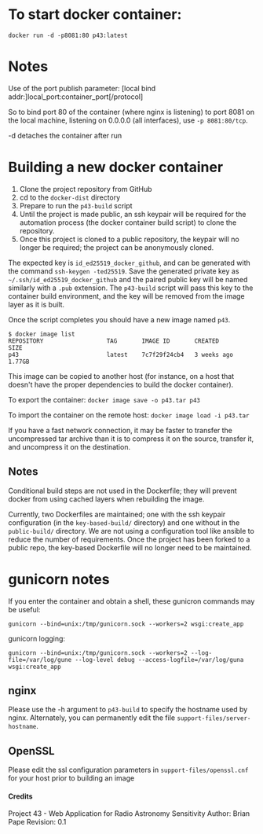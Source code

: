 # To start docker container:

`docker run -d -p8081:80 p43:latest`

# Notes
Use of the port publish parameter:
[local bind addr:]local_port:container_port[/protocol]

So to bind port 80 of the container (where nginx is listening) to port 8081 on the local machine,
listening on 0.0.0.0 (all interfaces), use `-p 8081:80/tcp`.

-d detaches the container after run

# Building a new docker container
1. Clone the project repository from GitHub
2. cd to the `docker-dist` directory
3. Prepare to run the `p43-build` script
4. Until the project is made public, an ssh keypair will be required for the automation process (the docker container build script) to clone the repository.
5. Once this project is cloned to a public repository, the keypair will no longer be required; the project can be anonymously cloned.

The expected key is `id_ed25519_docker_github`, and can be generated with the command `ssh-keygen -ted25519`.  Save the generated private key as `~/.ssh/id_ed25519_docker_github` and the paired public key will be named similarly with a `.pub` extension.
The `p43-build` script will pass this key to the container build environment, and the key will be removed from the image layer as it is built.

Once the script completes you should have a new image named `p43`.

```
$ docker image list
REPOSITORY                  TAG       IMAGE ID       CREATED        SIZE
p43                         latest    7c7f29f24cb4   3 weeks ago    1.77GB
```

This image can be copied to another host (for instance, on a host that doesn't have the proper dependencies to build the docker container).

To export the container:
`docker image save -o p43.tar p43`

To import the container on the remote host:
`docker image load -i p43.tar`

If you have a fast network connection, it may be faster to transfer the uncompressed tar archive than it is to compress it on the source, transfer it, and uncompress it on the destination.

## Notes

Conditional build steps are not used in the Dockerfile; they will prevent docker from using cached layers when rebuilding the image.

Currently, two Dockerfiles are maintained; one with the ssh keypair configuration (in the `key-based-build/` directory) and one without in the `public-build/` directory.  We are not using a configuration tool like ansible to reduce the number of requirements.  Once the project has been forked to a public repo, the key-based Dockerfile will no longer need to be maintained.

# gunicorn notes
If you enter the container and obtain a shell, these gunicron commands may be useful:

```
gunicorn --bind=unix:/tmp/gunicorn.sock --workers=2 wsgi:create_app
```

gunicorn logging:

```
gunicorn --bind=unix:/tmp/gunicorn.sock --workers=2 --log-file=/var/log/gune --log-level debug --access-logfile=/var/log/guna wsgi:create_app
```

## nginx

Please use the -h argument to `p43-build` to specify the hostname used by nginx.
Alternately, you can permanently edit the file `support-files/server-hostname`.

## OpenSSL

Please edit the ssl configuration parameters in `support-files/openssl.cnf` for your host prior to
building an image

#### Credits

Project 43 - Web Application for Radio Astronomy Sensitivity
Author: Brian Pape
Revision: 0.1